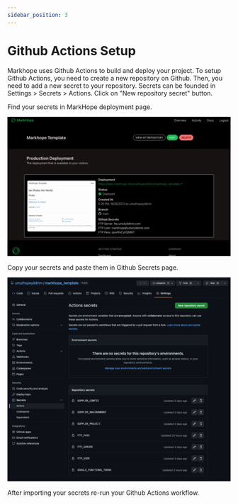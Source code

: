 ```yaml
---
sidebar_position: 3
---
```


# Github Actions Setup
Markhope uses Github Actions to build and deploy your project.
To setup Github Actions, you need to create a new repository on Github.
Then, you need to add a new secret to your repository.
Secrets can be founded in Settings > Secrets > Actions.
Click on "New repository secret" button.

Find your secrets in MarkHope deployment page.

![Markhope Deployment Page](./img/secrets.png)

Copy your secrets and paste them in Github Secrets page.

![Github Secrets Page](./img/github_secrets.png)

After importing your secrets re-run your Github Actions workflow.